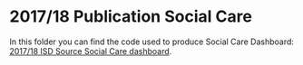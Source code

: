 # 2017/18 Publication Social Care

In this folder you can find the code used to produce Social Care Dashboard: [2017/18 ISD Source Social Care dashboard](https://scotland.shinyapps.io/nhs-social-care/).
